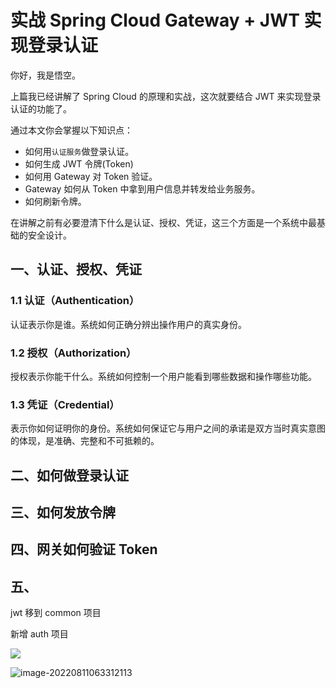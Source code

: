 # 实战 Spring Cloud Gateway + JWT 实现登录认证

你好，我是悟空。

上篇我已经讲解了 Spring Cloud 的原理和实战，这次就要结合 JWT 来实现登录认证的功能了。

通过本文你会掌握以下知识点：

- 如何用`认证服务`做登录认证。
- 如何生成 JWT 令牌(Token)
- 如何用 Gateway 对 Token 验证。
- Gateway 如何从 Token 中拿到用户信息并转发给业务服务。
- 如何刷新令牌。

在讲解之前有必要澄清下什么是认证、授权、凭证，这三个方面是一个系统中最基础的安全设计。

## 一、认证、授权、凭证

### 1.1 认证（Authentication）

认证表示你是谁。系统如何正确分辨出操作用户的真实身份。

### 1.2 授权（Authorization）

授权表示你能干什么。系统如何控制一个用户能看到哪些数据和操作哪些功能。

### 1.3 凭证（Credential）

表示你如何证明你的身份。系统如何保证它与用户之间的承诺是双方当时真实意图的体现，是准确、完整和不可抵赖的。

## 二、如何做登录认证

## 三、如何发放令牌

## 四、网关如何验证 Token

## 五、





jwt 移到 common 项目

新增 auth 项目





![](http://cdn.jayh.club/uPic/image-20220811063233101ZTJUFx.png)

![image-20220811063312113](http://cdn.jayh.club/uPic/image-20220811063312113cAWtja.png)
